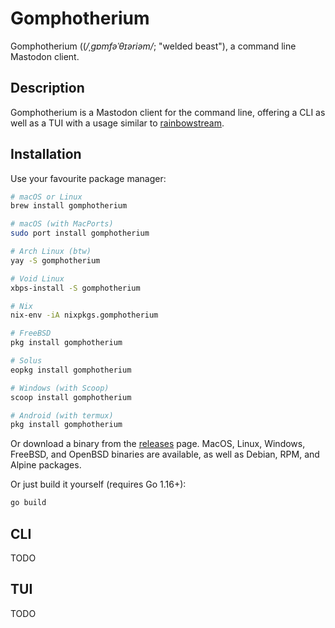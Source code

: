 # Gomphotherium

Gomphotherium ((*/ˌɡɒmfəˈθɪəriəm/*; "welded beast"), a command line Mastodon 
client.

## Description

Gomphotherium is a Mastodon client for the command line, offering a CLI as well
as a TUI with a usage similar to [rainbowstream](rainbowstream).

[rainbowstream]: https://github.com/orakaro/rainbowstream

## Installation

Use your favourite package manager:

```bash
# macOS or Linux
brew install gomphotherium

# macOS (with MacPorts)
sudo port install gomphotherium

# Arch Linux (btw)
yay -S gomphotherium

# Void Linux
xbps-install -S gomphotherium

# Nix
nix-env -iA nixpkgs.gomphotherium

# FreeBSD
pkg install gomphotherium

# Solus
eopkg install gomphotherium

# Windows (with Scoop)
scoop install gomphotherium

# Android (with termux)
pkg install gomphotherium
```

Or download a binary from the [releases][releases] page. MacOS, Linux, Windows,
FreeBSD, and OpenBSD binaries are available, as well as Debian, RPM, and Alpine
packages.

Or just build it yourself (requires Go 1.16+):

```bash
go build
```

[releases]: https://github.com/mrusme/gomphotherium/releases

## CLI

TODO

## TUI

TODO
